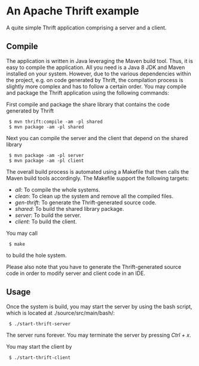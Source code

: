 # An Apache Thrift example

A quite simple Thrift application comprising a server and a client.

## Compile

The application is written in Java leveraging the Maven build tool. Thus, it is easy to compile the application. All you need is a Java 8 JDK and Maven installed on your system. However, due to the various dependencies within the project, e.g. on code generated by Thrift, the compilation process is slightly more complex and has to follow a certain order. You may compile and package the Thrift application using the following commands:

First compile and package the share library that contains the code generated by Thrift 

```
 $ mvn thrift:compile -am -pl shared
 $ mvn package -am -pl shared
```

Next you can compile the server and the client that depend on the shared library

```
 $ mvn package -am -pl server
 $ mvn package -am -pl client
```

The overall build process is automated using a Makefile that then calls the Maven build tools accordingly. The Makefile support the following targets:

* _all_: To compile the whole systems.
* _clean_: To clean up the system and remove all the compiled files.
* _gen-thrift_: To generate the Thrift-generated source code.
* _shared_: To build the shared library package.
* _server_: To build the server.
* _client_: To build the client.

You may call

```
 $ make
``` 

to build the hole system.

Please also note that you have to generate the Thrift-generated source code in order to modify server and client code in an IDE.

## Usage

Once the system is build, you may start the server by using the bash script, which is located at ./source/src/main/bash/:

```
 $ ./start-thrift-server
```

The server runs forever. You may terminate the server by pressing _Ctrl + x_.


You may start the client by

```
 $ ./start-thrift-client
```
